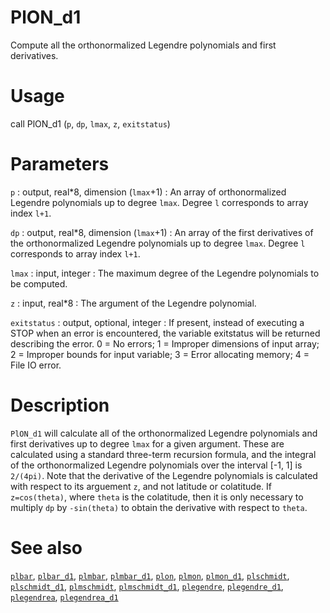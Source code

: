 # PlON_d1

Compute all the orthonormalized Legendre polynomials and first derivatives.

# Usage

call PlON_d1 (`p`, `dp`, `lmax`, `z`, `exitstatus`)

# Parameters

`p` : output, real\*8, dimension (`lmax`+1)
:   An array of orthonormalized Legendre polynomials up to degree `lmax`. Degree `l` corresponds to array index `l+1`.

`dp` : output, real\*8, dimension (`lmax`+1)
:   An array of the first derivatives of the orthonormalized Legendre polynomials up to degree `lmax`. Degree `l` corresponds to array index `l+1`.

`lmax` : input, integer
:   The maximum degree of the Legendre polynomials to be computed.

`z` : input, real\*8
:   The argument of the Legendre polynomial.

`exitstatus` : output, optional, integer
:   If present, instead of executing a STOP when an error is encountered, the variable exitstatus will be returned describing the error. 0 = No errors; 1 = Improper dimensions of input array; 2 = Improper bounds for input variable; 3 = Error allocating memory; 4 = File IO error.

# Description

`PlON_d1` will calculate all of the orthonormalized Legendre polynomials and first derivatives up to degree `lmax` for a given argument. These are calculated using a standard three-term recursion formula, and the integral of the orthonormalized Legendre polynomials over the interval [-1, 1] is `2/(4pi)`. Note that the derivative of the Legendre polynomials is calculated with respect to its arguement `z`, and not latitude or colatitude. If `z=cos(theta)`, where `theta` is the colatitude, then it is only necessary to multiply `dp` by `-sin(theta)` to obtain the derivative with respect to `theta`.

# See also

[`plbar`](plbar.html), [`plbar_d1`](plbar_d1.html), [`plmbar`](plmbar.html), [`plmbar_d1`](plmbar_d1.html), [`plon`](plon.html), [`plmon`](plmon.html), [`plmon_d1`](plmon_d1.html), [`plschmidt`](plschmidt.html), [`plschmidt_d1`](plschmidt_d1.html), [`plmschmidt`](plmschmidt.html), [`plmschmidt_d1`](plmschmidt_d1.html), [`plegendre`](plegendre.html), [`plegendre_d1`](plegendre_d1.html), [`plegendrea`](plegendrea.html), [`plegendrea_d1`](plegendrea_d1.html)
